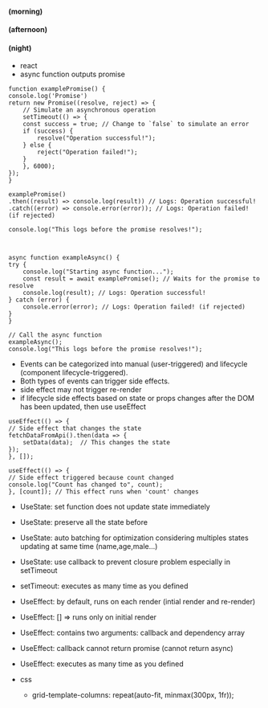 #### (morning)

#### (afternoon)

#### (night)

- react
- async function outputs promise

```
function examplePromise() {
console.log('Promise')
return new Promise((resolve, reject) => {
    // Simulate an asynchronous operation
    setTimeout(() => {
    const success = true; // Change to `false` to simulate an error
    if (success) {
        resolve("Operation successful!");
    } else {
        reject("Operation failed!");
    }
    }, 6000);
});
}

examplePromise()
.then((result) => console.log(result)) // Logs: Operation successful!
.catch((error) => console.error(error)); // Logs: Operation failed! (if rejected)

console.log("This logs before the promise resolves!");



async function exampleAsync() {
try {
    console.log("Starting async function...");
    const result = await examplePromise(); // Waits for the promise to resolve
    console.log(result); // Logs: Operation successful!
} catch (error) {
    console.error(error); // Logs: Operation failed! (if rejected)
}
}

// Call the async function
exampleAsync();
console.log("This logs before the promise resolves!");
```

- Events can be categorized into manual (user-triggered) and lifecycle (component lifecycle-triggered).
- Both types of events can trigger side effects.
- side effect may not trigger re-render
- if lifecycle side effects based on state or props changes after the DOM has been updated, then use useEffect

```
useEffect(() => {
// Side effect that changes the state
fetchDataFromApi().then(data => {
    setData(data);  // This changes the state
});
}, []);

useEffect(() => {
// Side effect triggered because count changed
console.log("Count has changed to", count);
}, [count]); // This effect runs when 'count' changes
```

- UseState: set function does not update state immediately
- UseState: preserve all the state before
- UseState: auto batching for optimization considering multiples states updating at same time (name,age,male...)
- UseState: use callback to prevent closure problem especially in setTimeout
- setTimeout: executes as many time as you defined
- UseEffect: by default, runs on each render (intial render and re-render)
- UseEffect: [] => runs only on initial render
- UseEffect: contains two arguments: callback and dependency array
- UseEffect: callback cannot return promise (cannot return async)
- UseEffect: executes as many time as you defined

- css
  - grid-template-columns: repeat(auto-fit, minmax(300px, 1fr));

